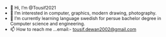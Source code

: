 - 👋 Hi, I’m @Tousif2021
- 👀 I’m interested in computer, graphics, modern drawing, photography.
- 🌱 I’m currently learning language swedish for persue bachelor degree in Computer science and engineering. 
- 📫 How to reach me ...email:- tousif.dewan2002@gmail.com

<!---
Tousif2021/Tousif2021 is a ✨ special ✨ repository because its `README.md` (this file) appears on your GitHub profile.
You can click the Preview link to take a look at your changes.
--->
